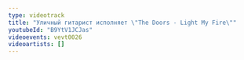 ```yaml
---
type: videotrack
title: "Уличный гитарист исполняет \"The Doors - Light My Fire\""
youtubeId: "B9YtV1JCJas"
videoevents: vevt0026
videoartists: []
---
```

